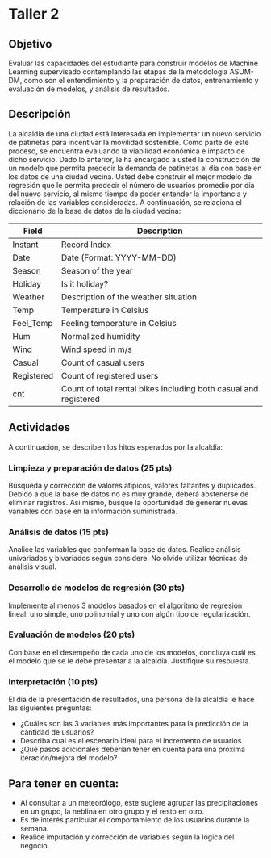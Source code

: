 # Taller 2

## Objetivo

Evaluar las capacidades del estudiante para construir modelos de Machine Learning supervisado contemplando las etapas de la metodología ASUM-DM, como son el entendimiento y la preparación de datos, entrenamiento y evaluación de modelos, y análisis de resultados.

## Descripción

La alcaldía de una ciudad está interesada en implementar un nuevo servicio de patinetas para incentivar la movilidad sostenible. Como parte de este proceso, se encuentra evaluando la viabilidad económica e impacto de dicho servicio. Dado lo anterior, le ha encargado a usted la construcción de un modelo que permita predecir la demanda de patinetas al día con base en los datos de una ciudad vecina. Usted debe construir el mejor modelo de regresión que le permita predecir el número de usuarios promedio por día del nuevo servicio, al mismo tiempo de poder entender la importancia y relación de las variables consideradas. A continuación, se relaciona el diccionario de la base de datos de la ciudad vecina: 

| Field      | Description                                                      |
| ---------- | ---------------------------------------------------------------- |
| Instant    | Record Index                                                     |
| Date       | Date (Format: YYYY-MM-DD)                                        |
| Season     | Season of the year                                               |
| Holiday    | Is it holiday?                                                   |
| Weather    | Description of the weather situation                             |
| Temp       | Temperature in Celsius                                           |
| Feel_Temp  | Feeling temperature in Celsius                                   |
| Hum        | Normalized humidity                                              |
| Wind       | Wind speed in m/s                                                |
| Casual     | Count of casual users                                            |
| Registered | Count of registered users                                        |
| cnt        | Count of total rental bikes including both casual and registered |

## Actividades

A continuación, se describen los hitos esperados por la alcaldía:

### Limpieza y preparación de datos (25 pts)

Búsqueda y corrección de valores atípicos, valores faltantes y duplicados. Debido a que la base de datos no es muy grande, deberá abstenerse de eliminar registros. Así mismo, busque la oportunidad de generar nuevas variables con base en la información suministrada. 

### Análisis de datos (15 pts)

Analice las variables que conforman la base de datos. Realice análisis univariados y bivariados según considere. No olvide utilizar técnicas de análisis visual. 

### Desarrollo de modelos de regresión (30 pts)

Implemente al menos 3 modelos basados en el algoritmo de regresión lineal: uno simple, uno polinomial y uno con algún tipo de regularización.

### Evaluación de modelos (20 pts)

Con base en el desempeño de cada uno de los modelos, concluya cuál es el modelo que se le debe presentar a la alcaldía. Justifique su respuesta. 

### Interpretación (10 pts)

El día de la presentación de resultados, una persona de la alcaldía le hace las siguientes preguntas:
- ¿Cuáles son las 3 variables más importantes para la predicción de la cantidad de usuarios?
- Describa cual es el escenario ideal para el incremento de usuarios.
- ¿Qué pasos adicionales deberían tener en cuenta para una próxima iteración/mejora del modelo?

## Para tener en cuenta:

- Al consultar a un meteorólogo, este sugiere agrupar las precipitaciones en un
grupo, la neblina en otro grupo y el resto en otro.
- Es de interés particular el comportamiento de los usuarios durante la semana.
- Realice imputación y corrección de variables según la lógica del negocio.

